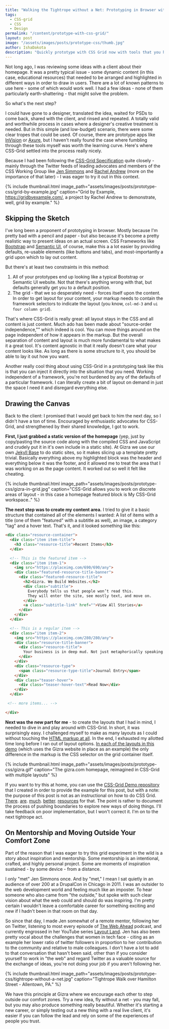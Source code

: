 ```yaml
---
title: "Walking the Tightrope without a Net: Prototyping in Browser with CSS Grid"
tags:
  - CSS-grid
  - CSS
  - Design
permalink: "/content/prototype-with-css-grid/"
layout: post  
image: "/assets/images/posts/prototype-css/thumb.jpg"   
author: IshaDakota  
description: "Quickly prototype with CSS Grid now with tools that you have in your back pocket."
---
```


Not long ago, I was reviewing some ideas with a client about their homepage. It was a pretty typical issue - some dynamic content (in this case, educational resources) that needed to be arranged and highlighted in different ways in order to draw in users. There are a lot of known patterns to use here -  some of which would work well. I had a few ideas -  none of them particularly earth-shattering - that might solve the problem.

So what's the next step?

I could have gone to a designer, translated the idea, waited for PSDs to come back, shared with the client, and rinsed and repeated. A totally valid and worthwhile process in cases where a designer's creative treatment is needed. But in this simple (and low-budget) scenario, there were some clear tropes that could be used. Of course, there are prototype apps like [InVision](https://www.invisionapp.com/) or [Axure](https://www.axure.com/), but I haven't really found the case where fumbling through these tools myself was worth the learning curve. Here's where CSS-Grid settled into the process really nicely.

Because I had been following the [CSS-Grid Specification](https://www.w3.org/TR/css-grid-1/) quite closely - mainly through the Twitter feeds of leading advocates and members of the CSS Working Group like [Jen Simmons](https://twitter.com/jensimmons) and [Rachel Andrew](https://twitter.com/rachelandrew) (more on the importance of that later) - I was eager to try it out in this context.

<!-- more -->

{% include thumbnail.html image_path="assets/images/posts/prototype-css/grid-by-example.jpg" caption="Grid by Example, https://gridbyexample.com/, a project by Rachel Andrew to demonstrate, well, grid by example." %}


## Skipping the Sketch

I've long been a proponent of prototyping in browser. Mostly because I'm pretty bad with a pencil and paper - but also because it's become a pretty realistic way to present ideas on an actual screen. CSS Frameworks like [Bootstrap](https://getbootstrap.com/) and [Semantic UI](https://semantic-ui.com/), of course, make this a a lot easier by providing  defaults, re-usable elements (like buttons and tabs), and most-importantly a grid upon which to lay out content.

But there's at least two constraints in this method:

1. All of your prototypes end up looking like a typical Bootstrap or Semantic UI website. Not that there's anything wrong with that, but defaults generally get you to a default position.
2. The grid - that we so desperately need - forces itself upon the content. In order to get layout for your content, your markup needs to contain the framework selectors to indicate the layout (you know,  `col-md-3` and `ui four column grid`).

That's where CSS-Grid is really great: all layout stays in the CSS and all content is just content.  Much ado has been made about "source-order independence,"" which indeed is cool. You can move things around on the page independent of how it appears in the markup. But the overall separation of content and layout is much more fundamental to what makes it a great tool. It's content agnostic in that it really doesn't care what your content looks like. As long as there is some structure to it, you should be able to lay it out how you want.

Another really cool thing about using CSS-Grid in a prototyping task like this is that you can inject it directly into the situation that you need. Working independent of a framework, you're not burdened by any of the defaults of a particular framework. I can literally create a bit of layout on demand in just the space I need it and disregard everything else.

## Drawing the Canvas

Back to the client: I promised that I would get back to him the next day, so I didn't have a ton of time. Encouraged by enthusiastic advocates for CSS-Grid, and strengthened by their shared knowledge, I got to work.

**First, I  just grabbed a static version of the homepage** (yep, just by copy/pasting the source code along with the compiled CSS and JavaScript and crudely put it in it's own include in a static site). At Gizra we use our own [Jekyll Base](https://github.com/Gizra/jekyll-base) to do static sites, so it makes slicing up a template pretty trivial. Basically everything above my highlighted block was the header and everything below it was the footer, and it allowed me to treat the area that I was working on as the page content. It worked out so well it felt like cheating.

{% include thumbnail.html image_path="assets/images/posts/prototype-css/gizra-in-grid.jpg" caption="CSS-Grid allows you to work on discrete areas of layout - in this case a homepage featured block is My CSS-Grid workspace.." %}

**The next step was to create my content area.** I tried to give it a basic structure that contained all of the elements I wanted: A list of items with a title (one of them "featured" with a subtitle as well), an image, a category "tag" and a hover text. That's it, and it looked something like this:

````html
<div class="resource-container">
  <div class="item item-title">
    <h3 class="resource-title">Recent Items</h3>
  </div>

  <!-- This is the featured item -->
  <div class="item item-1">
    <img src="https://placeimg.com/690/690/any">
    <div class="featured-resource-title-banner">
      <div class="featured-resource-title">
        <h2>Gizra. We Build Websites.</h2>
        <div class="subtitle">
          Everybody tells us that people won’t read this.
          They will enter the site, see mostly text, and move on.
        </div>
        <a class="subtitle-link" href="">View All Stories</a>
      </div>
    </div>
  </div>

  <!-- This is a regular item -->
  <div class="item item-2">
    <img src="https://placeimg.com/280/280/any">
    <div class="resource-title-banner">
      <div class="resource-title">
        Your business is in deep mud. Not just metaphorically speaking.
      </div>
    </div>
    <div class="resource-type">
      <span class="resource-type-title">Journal Entry</span>
    </div>
    <div class="teaser-hover">
      <div class="teaser-hover-text">Read Now</div>
    </div>
  </div>

 <!-- more items... -->

</div>

````

**Next was the new part for me** - to create the layouts that I had in mind, I needed to dive in and play around with CSS-Grid. In short, it was surprisingly easy. I challenged myself to make as many layouts as I could without touching the [HTML markup at all](https://github.com/Gizra/css-grid-demo/blob/master/static/src/_includes/resource_grid.html). In the end,
I exhausted my allotted time long before I ran out of layout options. [In each of the layouts in this demo](https://gizra.github.io/css-grid-demo/) (which uses the Gizra website in place as an example) the only difference in the markup is the CSS selector on the grid container itself.

{% include thumbnail.html image_path="assets/images/posts/prototype-css/gizra.gif" caption="The gizra.com homepage, reimagined in CSS-Grid with multiple layouts" %}

If you want to try this at home, you can use the [CSS-Grid Demo repository](https://github.com/Gizra/css-grid-demo) that I created in order to provide the example for this post, but with a note: the purpose of this post is not as an instructional on how to do CSS Grid. [There](http://jensimmons.com/post/feb-27-2017/learn-css-grid). [are](https://gridbyexample.com/examples/).  [much](https://css-tricks.com/snippets/css/complete-guide-grid/).  [better](https://scotch.io/tutorials/getting-started-with-css-grid-layout).  [resources](https://medium.freecodecamp.org/how-to-prototype-websites-quickly-with-css-grid-ffc9cba08583) for that. The point is rather to document the process of pushing boundaries to explore new ways of doing things. I'll take feedback on poor implementation, but I won't correct it. I'm on to the next tightrope act.


## On Mentorship and Moving Outside Your Comfort Zone

Part of the reason that I was eager to try this grid experiment in the wild is a story about inspiration and mentorship. Some mentorship is an intentional, crafted, and highly personal project. Some are moments of inspiration sustained - by some device - from a distance.

I only "met" Jen Simmons once. And by "met," I mean I sat quietly in an audience of over 200 at a DrupalCon in Chicago in 2011. I was an outsider to the web development world and feeling much like an imposter. To hear someone who also came  from "the outside," but spoke with such clear vision about what the web could and should do was inspiring. I'm pretty certain I wouldn't leave a comfortable career for something exciting and new if I hadn't been in that room on that day.

So since that day, I made Jen somewhat of a remote mentor, following her on Twitter, listening to most every episode of [The Web Ahead](http://5by5.tv/webahead) podcast, and currently engrossed in her YouTube series [Layout Land](https://www.youtube.com/channel/UC7TizprGknbDalbHplROtag). Jen has also been pretty vocal about the challenges that women in tech face - citing as an example her lower ratio of twitter followers in proportion to her contribution to the community and relative to male colleagues. I don't have a lot to add to that conversation that hasn't been said, other than if you consider yourself to work in "the web" and regard Twitter as a valuable source for the exchange of ideas, you're not doing your job if you aren't following her.

{% include thumbnail.html image_path="assets/images/posts/prototype-css/tightrope-without-a-net.jpg" caption="Tightrope Walk over Hamilton Street - Allentown, PA." %}

We have this principle at Gizra where we encourage each other to step outside our comfort zones. Try a new idea, fly without a net - you may fall, but you may also produce something really beautiful. Whether it's starting a new career, or simply testing out a new thing with a real live client, it's easier if you can follow the lead and rely on some of the experiences of people you trust.
